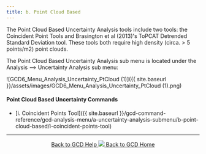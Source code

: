 ```yaml
---
title: b. Point Cloud Based
---
```


The Point Cloud Based Uncertainty Analysis tools include two tools: the Coincident Point Tools and Brasington et al (2013)'s ToPCAT Detrended Standard Deviation tool. These tools both require high density (circa. > 5 points/m2) point clouds.

The Point Cloud Based Uncertainty Analysis sub menu is located under the Analysis --> Uncertainty Analysis sub menu:

![GCD6_Menu_Analysis_Uncertainty_PtCloud (1)]({{ site.baseurl }}/assets/images/GCD6_Menu_Analysis_Uncertainty_PtCloud (1).png)

#### Point Cloud Based Uncertainty Commands

- [i. Coincident Points Tool]({{ site.baseurl }}/gcd-command-reference/gcd-analysis-menu/a-uncertainty-analysis-submenu/b-point-cloud-based/i-coincident-points-tool)

------
<div align="center">
	<a class="hollow button" href="{{ site.baseurl }}/Help"><i class="fa fa-chevron-circle-left"></i>  Back to GCD Help </a>  
	<a class="hollow button" href="{{ site.baseurl }}/"><img src="{{ site.baseurl}}/assets/images/icons/GCDAddIn.png">  Back to GCD Home </a>  
</div>